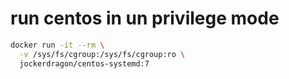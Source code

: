 # run centos in un privilege mode
```bash
docker run -it --rm \
  -v /sys/fs/cgroup:/sys/fs/cgroup:ro \
  jockerdragon/centos-systemd:7
```